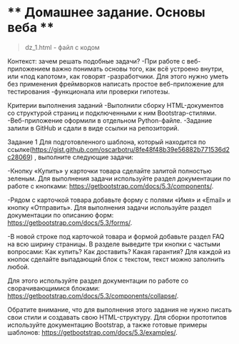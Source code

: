 # ** Домашнее задание. Основы веба **

> dz_1.html - файл с кодом

Контекст: зачем решать подобные задачи?
-При работе с веб-приложением важно понимать основы того, как всё устроено внутри, или «под капотом», как говорят
-разработчики. Для этого нужно уметь без применения фреймворков написать простое веб-приложение для тестирования
-функционала или проверки гипотезы.

Критерии выполнения заданий
-Выполнили сборку HTML-документов со структурой страниц и подключенными к ним Bootstrap-стилями.
-Веб-приложение оформили в отдельном Python-файле.
-Задание залили в GitHub и сдали в виде ссылки на репозиторий.

Задание 1
Для подготовленного шаблона, который находится по ссылке(https://gist.github.com/oscarbotru/8fe48f48b39e56882b771536d2c28069)
, выполните следующие задачи:

-Кнопку «Купить» у карточки товара сделайте залитой полностью зеленым.
 Для выполнения задачи используйте раздел документации по работе с
 кнопками: https://getbootstrap.com/docs/5.3/components/.

-Рядом с карточкой товара добавьте форму с полями «Имя» и «Email» и кнопку «Отправить».
 Для выполнения задачи используйте раздел документации по описанию форм: https://getbootstrap.com/docs/5.3/forms/.

-В новой строке под карточкой товара и формой добавьте раздел FAQ на всю ширину страницы. В разделе выведите три кнопки с
 частыми вопросами:
 Как купить?
 Как доставить?
 Какая гарантия?
 Для каждой из кнопок сделайте выпадающий блок с текстом, текст можно заполнить любой.

Для этого используйте раздел документации по работе со сворачивающимися
блоками: https://getbootstrap.com/docs/5.3/components/collapse/.

Обратите внимание, что для выполнения этого задания не нужно писать свои стили и создавать свою HTML-структуру. Для
сборки прототипов используйте документацию Bootstrap, а также готовые примеры
шаблонов: https://getbootstrap.com/docs/5.3/examples/.